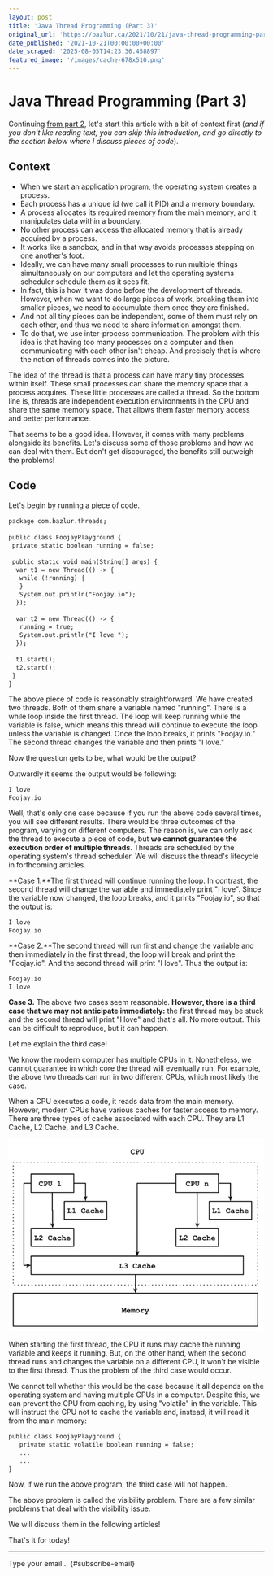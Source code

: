 ```yaml
---
layout: post
title: 'Java Thread Programming (Part 3)'
original_url: 'https://bazlur.ca/2021/10/21/java-thread-programming-part-3/'
date_published: '2021-10-21T00:00:00+00:00'
date_scraped: '2025-08-05T14:23:36.458897'
featured_image: '/images/cache-678x510.png'
---
```


Java Thread Programming (Part 3)
================================

Continuing [from part 2](https://foojay.io/today/java-thread-programming-part-2/), let's start this article with a bit of context first (*and if you don't like reading text, you can skip this introduction, and go directly to the section below where I discuss pieces of code*).

Context
-------

* When we start an application program, the operating system creates a process.
* Each process has a unique id (we call it PID) and a memory boundary.
* A process allocates its required memory from the main memory, and it manipulates data within a boundary.
* No other process can access the allocated memory that is already acquired by a process.
* It works like a sandbox, and in that way avoids processes stepping on one another's foot.
* Ideally, we can have many small processes to run multiple things simultaneously on our computers and let the operating systems scheduler schedule them as it sees fit.
* In fact, this is how it was done before the development of threads. However, when we want to do large pieces of work, breaking them into smaller pieces, we need to accumulate them once they are finished.
* And not all tiny pieces can be independent, some of them must rely on each other, and thus we need to share information amongst them.
* To do that, we use inter-process communication. The problem with this idea is that having too many processes on a computer and then communicating with each other isn't cheap. And precisely that is where the notion of threads comes into the picture.

The idea of the thread is that a process can have many tiny processes within itself. These small processes can share the memory space that a process acquires. These little processes are called a thread. So the bottom line is, threads are independent execution environments in the CPU and share the same memory space. That allows them faster memory access and better performance.

That seems to be a good idea. However, it comes with many problems alongside its benefits. Let's discuss some of those problems and how we can deal with them. But don't get discouraged, the benefits still outweigh the problems!

Code
----

Let's begin by running a piece of code.

```
package com.bazlur.threads;

public class FoojayPlayground {
 private static boolean running = false;

 public static void main(String[] args) {
  var t1 = new Thread(() -> {
   while (!running) {
   }
   System.out.println("Foojay.io");
  });

  var t2 = new Thread(() -> {
   running = true;
   System.out.println("I love ");
  });

  t1.start();
  t2.start();
 }
}
```

The above piece of code is reasonably straightforward. We have created two threads. Both of them share a variable named "running". There is a while loop inside the first thread. The loop will keep running while the variable is false, which means this thread will continue to execute the loop unless the variable is changed. Once the loop breaks, it prints "Foojay.io." The second thread changes the variable and then prints "I love."

Now the question gets to be, what would be the output?

Outwardly it seems the output would be following:

```
I love
Foojay.io
```

Well, that's only one case because if you run the above code several times, you will see different results. There would be three outcomes of the program, varying on different computers. The reason is, we can only ask the thread to execute a piece of code, but **we cannot guarantee the execution order of multiple threads**. Threads are scheduled by the operating system's thread scheduler. We will discuss the thread's lifecycle in forthcoming articles.

**Case 1.**The first thread will continue running the loop. In contrast, the second thread will change the variable and immediately print "I love". Since the variable now changed, the loop breaks, and it prints "Foojay.io", so that the output is:

```
I love
Foojay.io
```

**Case 2.**The second thread will run first and change the variable and then immediately in the first thread, the loop will break and print the "Foojay.io". And the second thread will print "I love". Thus the output is:

```
Foojay.io
I love
```

**Case 3.** The above two cases seem reasonable. **However, there is a third case that we may not anticipate immediately:** the first thread may be stuck and the second thread will print "I love" and that's all. No more output. This can be difficult to reproduce, but it can happen.

Let me explain the third case!

We know the modern computer has multiple CPUs in it. Nonetheless, we cannot guarantee in which core the thread will eventually run. For example, the above two threads can run in two different CPUs, which most likely the case.

When a CPU executes a code, it reads data from the main memory. However, modern CPUs have various caches for faster access to memory. There are three types of cache associated with each CPU. They are L1 Cache, L2 Cache, and L3 Cache.

<img src="/images/cache-678x510.png" alt="" />

When starting the first thread, the CPU it runs may cache the running variable and keeps it running. But, on the other hand, when the second thread runs and changes the variable on a different CPU, it won't be visible to the first thread. Thus the problem of the third case would occur.

We cannot tell whether this would be the case because it all depends on the operating system and having multiple CPUs in a computer. Despite this, we can prevent the CPU from caching, by using "volatile" in the variable. This will instruct the CPU not to cache the variable and, instead, it will read it from the main memory:

```
public class FoojayPlayground {
   private static volatile boolean running = false;
   ...
   ...
}
```

Now, if we run the above program, the third case will not happen.

The above problem is called the visibility problem. There are a few similar problems that deal with the visibility issue.

We will discuss them in the following articles!

That's it for today!  

*** ** * ** ***

Type your email... {#subscribe-email}
